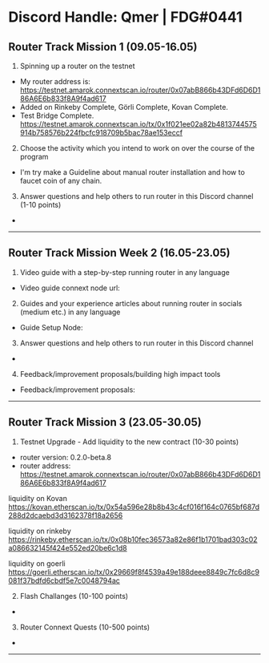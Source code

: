 # Discord Handle: Qmer | FDG#0441
## Router Track Mission 1 (09.05-16.05)

1) Spinning up a router on the testnet
- My router address is: https://testnet.amarok.connextscan.io/router/0x07abB866b43DFd6D6D186A6E6b833f8A9f4ad617
- Added on Rinkeby Complete, Görli Complete, Kovan Complete.
- Test Bridge Complete.
https://testnet.amarok.connextscan.io/tx/0x1f021ee02a82b4813744575914b758576b224fbcfc918709b5bac78ae153eccf


2) Choose the activity which you intend to work on over the course of the program
- I'm try make a Guideline about manual router installation and how to faucet coin of any chain.


3) Answer questions and help others to run router in this Discord channel (1-10 points)
- 


---

## Router Track Mission Week 2 (16.05-23.05)


1) Video guide with a step-by-step running router in any language
- Video guide connext node url: 

2) Guides and your experience articles about running router in socials (medium etc.) in any language
- Guide Setup Node: 


3) Answer questions and help others to run router in this Discord channel
- 


4) Feedback/improvement proposals/building high impact tools
- Feedback/improvement proposals: 


---

## Router Track Mission 3 (23.05-30.05)

1) Testnet Upgrade - Add liquidity to the new contract (10-30 points)
- router version: 0.2.0-beta.8 
- router address: https://testnet.amarok.connextscan.io/router/0x07abB866b43DFd6D6D186A6E6b833f8A9f4ad617

liquidity on Kovan
https://kovan.etherscan.io/tx/0x54a596e28b8b43c4cf016f164c0765bf687d288d2dcaebd3d3162378f18a2656

liquidity on rinkeby
https://rinkeby.etherscan.io/tx/0x08b10fec36573a82e86f1b1701bad303c02a086632145f424e552ed20be6c1d8

liquidity on goerli
https://goerli.etherscan.io/tx/0x29669f8f4539a49e188deee8849c7fc6d8c9081f37bdfd6cbdf5e7c0048794ac

2) Flash Challanges (10-100 points)
- 

3) Router Connext Quests (10-500 points)
-

---

